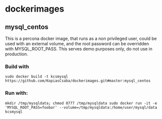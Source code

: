 # dockerimages
## mysql_centos 
This is a percona docker image, that runs as a non privileged user, could be used with an external volume, and the root password can be overridden with MYSQL_ROOT_PASS.
This serves demo purposes only, do not use in production.

### Build with 
`sudo docker build -t kcsmysql https://github.com/KopiasCsaba/dockerimages.git#master:mysql_centos`

### Run with:
 `
 mkdir /tmp/mysqldata;
 chmod 0777 /tmp/mysqldata
 sudo docker run -it -e 'MYSQL_ROOT_PASS=foobar' --volume=/tmp/mysqldata:/home/user/mysql/data kcsmysql
 `

